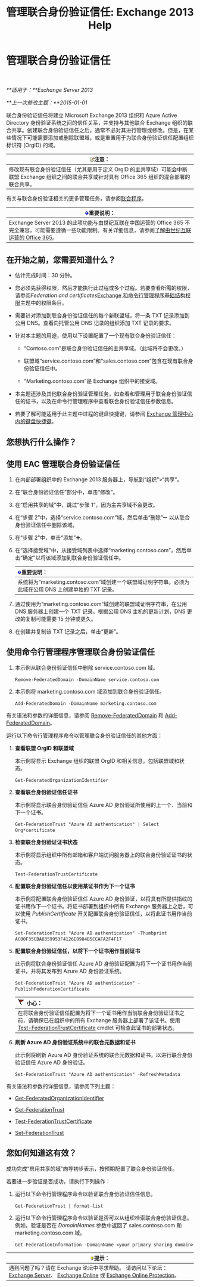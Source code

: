 ﻿---
title: '管理联合身份验证信任: Exchange 2013 Help'
TOCTitle: 管理联合身份验证信任
ms:assetid: 0439839f-2052-4bc9-9d30-aa6e7d51b733
ms:mtpsurl: https://technet.microsoft.com/zh-cn/library/JJ673036(v=EXCHG.150)
ms:contentKeyID: 50489848
ms.date: 01/11/2018
mtps_version: v=EXCHG.150
ms.translationtype: HT
---

# 管理联合身份验证信任

 

_**适用于：**Exchange Server 2013_

_**上一次修改主题：**2015-01-01_

联合身份验证信任将建立 Microsoft Exchange 2013 组织和 Azure Active Directory 身份验证系统之间的信任关系，并支持与其他联合 Exchange 组织的联合共享。创建联合身份验证信任之后，通常不必对其进行管理或修改。但是，在某些情况下可能需要添加或删除联盟域，或是重置用于为联合身份验证信任配置组织标识符 (OrgID) 的域。

<table>
<thead>
<tr class="header">
<th><img src="images/Bb124558.note(EXCHG.150).gif" title="注意" alt="注意" />注意：</th>
</tr>
</thead>
<tbody>
<tr class="odd">
<td>修改现有联合身份验证信任（尤其是用于定义 OrgID 的主共享域）可能会中断联盟 Exchange 组织之间的联合共享或针对具有 Office 365 组织的混合部署的联合共享。</td>
</tr>
</tbody>
</table>


有关与联合身份验证相关的更多管理任务，请参阅[联合程序](federation-procedures-exchange-2013-help.md)。

<table>
<thead>
<tr class="header">
<th><img src="images/Bb124558.important(EXCHG.150).gif" title="重要说明" alt="重要说明" />重要说明：</th>
</tr>
</thead>
<tbody>
<tr class="odd">
<td>Exchange Server 2013 的此项功能与由世纪互联在中国运营的 Office 365 不完全兼容，可能需要遵循一些功能限制。有关详细信息，请参阅<a href="https://go.microsoft.com/fwlink/?linkid=313640">了解由世纪互联运营的 Office 365</a>。</td>
</tr>
</tbody>
</table>


## 在开始之前，您需要知道什么？

  - 估计完成时间：30 分钟。

  - 您必须先获得权限，然后才能执行此过程或多个过程。若要查看所需的权限，请参阅*Federation and certificates*[Exchange 和命令行管理程序基础结构权限](exchange-and-shell-infrastructure-permissions-exchange-2013-help.md)主题中的权限条目。

  - 需要针对添加到联合身份验证信任的每个新联盟域，将一条 TXT 记录添加到公用 DNS。查看向托管公用 DNS 记录的组织添加 TXT 记录的要求。

  - 针对本主题的用途，使用以下设置配置了一个现有联合身份验证信任：
    
      - “Contoso.com”是联合身份验证信任的主共享域。（此域将不会更改。）
    
      - 联盟域“service.contoso.com”和“sales.contoso.com”包含在现有联合身份验证信任中。
    
      - “Marketing.contoso.com”是 Exchange 组织中的接受域。

  - 本主题还涉及其他联合身份验证管理任务，如查看和管理用于联合身份验证信任的证书，以及在命令行管理程序中查看联合身份验证信任参数信息。

  - 若要了解可能适用于此主题中过程的键盘快捷键，请参阅 [Exchange 管理中心内的键盘快捷键](keyboard-shortcuts-in-the-exchange-admin-center-exchange-online-protection-help.md)。

## 您想执行什么操作？

## 使用 EAC 管理联合身份验证信任

1.  在内部部署组织中的 Exchange 2013 服务器上，导航到“组织”\>“共享”。

2.  在“联合身份验证信任”部分中，单击“修改”。

3.  在“启用共享的域”中，跳过“步骤 1”，因为主共享域不会更改。

4.  在“步骤 2”中，选择“service.contoso.com”域，然后单击“删除”![删除图标](images/JJ657492.479b6ced-8d64-4277-a725-f17fea202b28(EXCHG.150).gif "删除图标") 以从联合身份验证信任中删除该域。

5.  在“步骤 2”中，单击“添加”![添加图标](images/JJ218640.c1e75329-d6d7-4073-a27d-498590bbb558(EXCHG.150).gif "添加图标")。

6.  在“选择接受域”中，从接受域列表中选择“marketing.contoso.com”，然后单击“确定”以将该域添加到联合身份验证信任中。
    
    <table>
    <thead>
    <tr class="header">
    <th><img src="images/Bb124558.important(EXCHG.150).gif" title="重要说明" alt="重要说明" />重要说明：</th>
    </tr>
    </thead>
    <tbody>
    <tr class="odd">
    <td>系统将为“marketing.contoso.com”域创建一个联盟域证明字符串。必须为此域在公用 DNS 上创建单独的 TXT 记录。</td>
    </tr>
    </tbody>
    </table>


7.  通过使用为“marketing.contoso.com”域创建的联盟域证明字符串，在公用 DNS 服务器上创建一个 TXT 记录。根据公用 DNS 主机的更新计划，DNS 更改的复制可能需要 15 分钟或更久。

8.  在创建并复制该 TXT 记录之后，单击“更新”。

## 使用命令行管理程序管理联合身份验证信任

1.  本示例从联合身份验证信任中删除 service.contoso.com 域。
    
        Remove-FederatedDomain -DomainName service.contoso.com

2.  本示例将 marketing.contoso.com 域添加到联合身份验证信任。
    
        Add-FederatedDomain -DomainName marketing.contoso.com

有关语法和参数的详细信息，请参阅 [Remove-FederatedDomain](https://technet.microsoft.com/zh-cn/library/dd298128\(v=exchg.150\)) 和 [Add-FederatedDomain](https://technet.microsoft.com/zh-cn/library/dd351208\(v=exchg.150\))。

运行以下命令行管理程序命令以管理联合身份验证信任的其他方面：

1.  **查看联盟 OrgID 和联盟域**
    
    本示例将显示 Exchange 组织的联盟 OrgID 和相关信息，包括联盟域和状态。
    
        Get-FederatedOrganizationIdentifier

2.  **查看联合身份验证信任证书**
    
    本示例将显示联合身份验证信任 Azure AD 身份验证所使用的上一个、当前和下一个证书。
    
        Get-FederationTrust "Azure AD authentication" | Select Org*certificate

3.  **检查联合身份验证证书状态**
    
    本示例将显示组织中所有邮箱和客户端访问服务器上的联合身份验证证书的状态。
    
        Test-FederationTrustCertificate

4.  **配置联合身份验证信任以使用某证书作为下一个证书**
    
    本示例将配置联合身份验证信任 Azure AD 身份验证，以将具有所提供指纹的证书用作下一个证书。将证书部署到组织中所有 Exchange 服务器上之后，可以使用 *PublishCertificate* 开关配置联合身份验证信任，以将此证书用作当前证书。
    
        Set-FederationTrust "Azure AD authentication" -Thumbprint AC00F35CBA8359953F4126E0984B5CCAFA2F4F17

5.  **配置联合身份验证信任，以将下一个证书用作当前证书**
    
    此示例将联合身份验证信任 Azure AD 身份验证配置为将下一个证书用作当前证书，并将其发布到 Azure AD 身份验证系统。
    
        Set-FederationTrust "Azure AD authentication" -PublishFederationCertificate
    
    <table>
    <thead>
    <tr class="header">
    <th><img src="images/Dd876845.Caution(EXCHG.150).gif" title="小心" alt="小心" />小心：</th>
    </tr>
    </thead>
    <tbody>
    <tr class="odd">
    <td>在将联合身份验证信任配置为将下一个证书用作当前联合身份验证证书之前，请确保已在组织中的所有 Exchange 服务器上部署了该证书。使用 <a href="https://technet.microsoft.com/zh-cn/library/dd335228(v=exchg.150)">Test-FederationTrustCertificate</a> cmdlet 可检查此证书的部署状态。</td>
    </tr>
    </tbody>
    </table>


6.  **刷新 Azure AD 身份验证系统中的联合元数据和证书**
    
    此示例将刷新 Azure AD 身份验证系统的联合元数据和证书，以进行联合身份验证信任 Azure AD 身份验证。
    
        Set-FederationTrust "Azure AD authentication" -RefreshMetadata

有关语法和参数的详细信息，请参阅下列主题：

  - [Get-FederatedOrganizationIdentifier](https://technet.microsoft.com/zh-cn/library/dd298149\(v=exchg.150\))

  - [Get-FederationTrust](https://technet.microsoft.com/zh-cn/library/dd351262\(v=exchg.150\))

  - [Test-FederationTrustCertificate](https://technet.microsoft.com/zh-cn/library/dd335228\(v=exchg.150\))

  - [Set-FederationTrust](https://technet.microsoft.com/zh-cn/library/dd298034\(v=exchg.150\))

## 您如何知道这有效？

成功完成“启用共享的域”向导初步表示，按预期配置了联合身份验证信任。

若要进一步验证是否成功，请执行下列操作：

1.  运行以下命令行管理程序命令以验证联合身份验证信任信息。
    
        Get-FederationTrust | format-list

2.  运行以下命令行管理程序命令以验证是否可以从组织检索联合身份验证信息。例如，验证是否在 *DomainNames* 参数中返回了 sales.contoso.com 和 marketing.contoso.com 域。
    
        Get-FederationInformation -DomainName <your primary sharing domain>

<table>
<thead>
<tr class="header">
<th><img src="images/Bb124558.tip(EXCHG.150).gif" title="提示" alt="提示" />提示：</th>
</tr>
</thead>
<tbody>
<tr class="odd">
<td>遇到问题了吗？请在 Exchange 论坛中寻求帮助。 请访问以下论坛：<a href="https://go.microsoft.com/fwlink/p/?linkid=60612">Exchange Server</a>、 <a href="https://go.microsoft.com/fwlink/p/?linkid=267542">Exchange Online</a> 或 <a href="https://go.microsoft.com/fwlink/p/?linkid=285351">Exchange Online Protection</a>。</td>
</tr>
</tbody>
</table>

